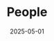 ---
title: People
date: 2025-05-01

type: landing

sections:
  - block: people
    content:
      title: Meet the Team
      # Choose which groups/teams of users to display.
      #   Edit `user_groups` in each user's profile to add them to one or more of these groups.
      user_groups:
          - Principal Investigators
          - Researchers
          - Specialists
          - Administration
          - Grad Students
          - Visitors
          - Alumni
      sort_by: Params.last_name
      sort_ascending: false
    design:
      show_interests: false
      show_role: true
      show_social: true
---